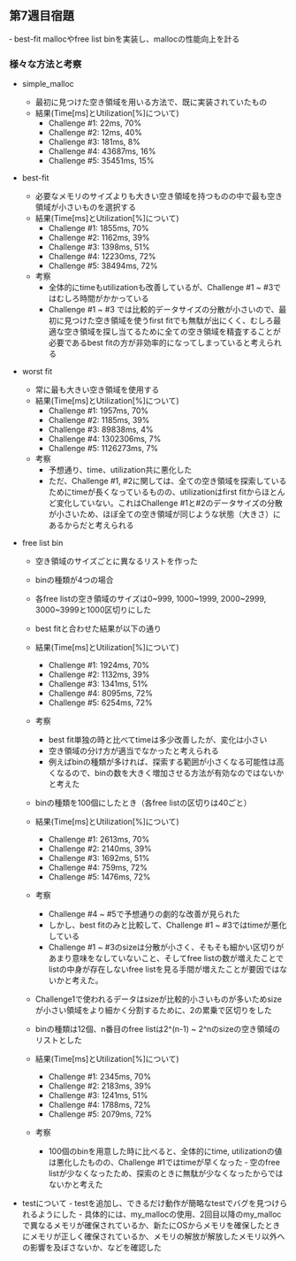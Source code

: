 ## 第7週目宿題
‐ best-fit mallocやfree list binを実装し、mallocの性能向上を計る

### 様々な方法と考察
- simple_malloc
    - 最初に見つけた空き領域を用いる方法で、既に実装されていたもの
    - 結果(Time[ms]とUtilization[%]について)
        - Challenge #1: 22ms, 70%
        - Challenge #2: 12ms, 40%
        - Challenge #3: 181ms, 8%
        - Challenge #4: 43687ms, 16%
        - Challenge #5: 35451ms, 15%

- best-fit
    - 必要なメモリのサイズよりも大きい空き領域を持つものの中で最も空き領域が小さいものを選択する
    - 結果(Time[ms]とUtilization[%]について)
        - Challenge #1: 1855ms, 70%
        - Challenge #2: 1162ms, 39%
        - Challenge #3: 1398ms, 51%
        - Challenge #4: 12230ms, 72%
        - Challenge #5: 38494ms, 72%
    - 考察
        - 全体的にtimeもutilizationも改善しているが、Challenge #1 ~ #3ではむしろ時間がかかっている
        - Challenge #1 ~ #3 では比較的データサイズの分散が小さいので、最初に見つけた空き領域を使うfirst fitでも無駄が出にくく、むしろ最適な空き領域を探し当てるために全ての空き領域を精査することが必要であるbest fitの方が非効率的になってしまっていると考えられる


- worst fit
    - 常に最も大きい空き領域を使用する
    - 結果(Time[ms]とUtilization[%]について)
        - Challenge #1: 1957ms, 70%
        - Challenge #2: 1185ms, 39%
        - Challenge #3: 89838ms, 4%
        - Challenge #4: 1302306ms, 7%
        - Challenge #5: 1126273ms, 7%
    - 考察
        - 予想通り、time、utilization共に悪化した
        - ただ、Challenge #1, #2に関しては、全ての空き領域を探索しているためにtimeが長くなっているものの、utilizationはfirst fitからほとんど変化していない。これはChallenge #1と#2のデータサイズの分散が小さいため、ほぼ全ての空き領域が同じような状態（大きさ）にあるからだと考えられる

- free list bin
    - 空き領域のサイズごとに異なるリストを作った
    - binの種類が4つの場合
    - 各free listの空き領域のサイズは0~999, 1000~1999, 2000~2999, 3000~3999と1000区切りにした
    - best fitと合わせた結果が以下の通り
    - 結果(Time[ms]とUtilization[%]について)
        - Challenge #1: 1924ms, 70%
        - Challenge #2: 1132ms, 39%
        - Challenge #3: 1341ms, 51%
        - Challenge #4: 8095ms, 72%
        - Challenge #5: 6254ms, 72%
    - 考察
        - best fit単独の時と比べてtimeは多少改善したが、変化は小さい
        - 空き領域の分け方が適当でなかったと考えられる
        - 例えばbinの種類が多ければ、探索する範囲が小さくなる可能性は高くなるので、binの数を大きく増加させる方法が有効なのではないかと考えた

    - binの種類を100個にしたとき（各free listの区切りは40ごと）
    - 結果(Time[ms]とUtilization[%]について)
        - Challenge #1: 2613ms, 70%
        - Challenge #2: 2140ms, 39%
        - Challenge #3: 1692ms, 51%
        - Challenge #4: 759ms, 72%
        - Challenge #5: 1476ms, 72%
    - 考察
        - Challenge #4 ~ #5で予想通りの劇的な改善が見られた
        - しかし、best fitのみと比較して、Challenge #1 ~ #3ではtimeが悪化している
        - Challenge #1 ~ #3のsizeは分散が小さく、そもそも細かい区切りがあまり意味をなしていないこと、そしてfree listの数が増えたことでlistの中身が存在しないfree listを見る手間が増えたことが要因ではないかと考えた。

    - Challenge1で使われるデータはsizeが比較的小さいものが多いためsizeが小さい領域をより細かく分割するために、2の累乗で区切りをした
    - binの種類は12個、n番目のfree listは2^(n-1) ~ 2^nのsizeの空き領域のリストとした
    - 結果(Time[ms]とUtilization[%]について)
        - Challenge #1: 2345ms, 70%
        - Challenge #2: 2183ms, 39%
        - Challenge #3: 1241ms, 51%
        - Challenge #4: 1788ms, 72%
        - Challenge #5: 2079ms, 72%
    - 考察
        - 100個のbinを用意した時に比べると、全体的にtime, utilizationの値は悪化したものの、Challenge #1ではtimeが早くなった
        ‐ 空のfree listが少なくなったため、探索のときに無駄が少なくなったからではないかと考えた

- testについて
       - testを追加し、できるだけ動作が簡略なtestでバグを見つけられるようにした
       - 具体的には、my_mallocの使用、2回目以降のmy_mallocで異なるメモリが確保されているか、新たにOSからメモリを確保したときにメモリが正しく確保されているか、メモリの解放が解放したメモリ以外への影響を及ぼさないか、などを確認した
        